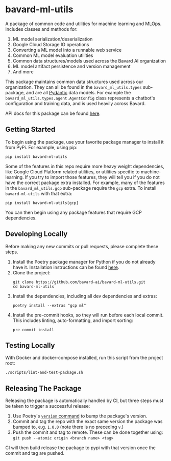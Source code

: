 # bavard-ml-utils

A package of common code and utilities for machine learning and MLOps. Includes classes and methods for:

1. ML model serialization/deserialization
2. Google Cloud Storage IO operations
3. Converting a ML model into a runnable web service
4. Common ML model evaluation utilities
5. Common data structures/models used across the Bavard AI organization
6. ML model artifact persistence and version management
7. And more

This package maintains common data structures used across our organization. They can all be found in the `bavard_ml_utils.types` sub-package, and are all [Pydantic](https://pydantic-docs.helpmanual.io/) data models. For example the `bavard_ml_utils.types.agent.AgentConfig` class represents a chatbot's configuration and training data, and is used heavily across Bavard.

API docs for this package can be found [here](https://docs-bavard-ml-utils.web.app/).

## Getting Started

To begin using the package, use your favorite package manager to install it from PyPi. For example, using pip:

```
pip install bavard-ml-utils
```

Some of the features in this repo require more heavy weight dependencies, like Google Cloud Platform related utilities, or utilities specific to machine-learning. If you try to import those features, they will tell you if you do not have the correct package extra installed. For example, many of the features in the `bavard_ml_utils.gcp` sub-package require the `gcp` extra. To install `bavard-ml-utils` with that extra:

```
pip install bavard-ml-utils[gcp]
```

You can then begin using any package features that require GCP dependencies.

## Developing Locally

Before making any new commits or pull requests, please complete these steps.

1. Install the Poetry package manager for Python if you do not already have it. Installation instructions can be found [here](https://python-poetry.org/docs/#installation).
2. Clone the project:
   ```
   git clone https://github.com/bavard-ai/bavard-ml-utils.git
   cd bavard-ml-utils
   ```
3. Install the dependencies, including all dev dependencies and extras:
   ```
   poetry install --extras "gcp ml"
   ```
4. Install the pre-commit hooks, so they will run before each local commit. This includes linting, auto-formatting, and import sorting:
   ```
   pre-commit install
   ```

## Testing Locally

With Docker and docker-compose installed, run this script from the project root:

```
./scripts/lint-and-test-package.sh
```

## Releasing The Package

Releasing the package is automatically handled by CI, but three steps must be taken to trigger a successful release:

1. Use Poetry's [`version` command](https://python-poetry.org/docs/cli/#version) to bump the package's version.
2. Commit and tag the repo with the exact same version the package was bumped to, e.g. `1.0.0` (note there is no preceding `v`.)
3. Push the commit and tag to remote. These can be done together using: `git push --atomic origin <branch name> <tag>`

CI will then build release the package to pypi with that version once the commit and tag are pushed.

